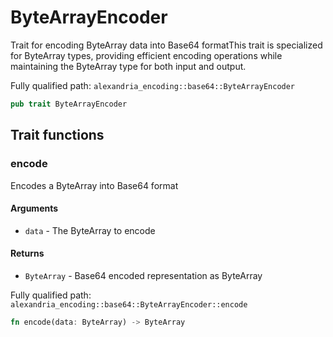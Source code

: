 # ByteArrayEncoder

Trait for encoding ByteArray data into Base64 formatThis trait is specialized for ByteArray types, providing efficient encoding operations while maintaining the ByteArray type for both input and output.

Fully qualified path: `alexandria_encoding::base64::ByteArrayEncoder`

```rust
pub trait ByteArrayEncoder
```

## Trait functions

### encode

Encodes a ByteArray into Base64 format 

#### Arguments

- `data` - The ByteArray to encode 

#### Returns

- `ByteArray` - Base64 encoded representation as ByteArray

Fully qualified path: `alexandria_encoding::base64::ByteArrayEncoder::encode`

```rust
fn encode(data: ByteArray) -> ByteArray
```

